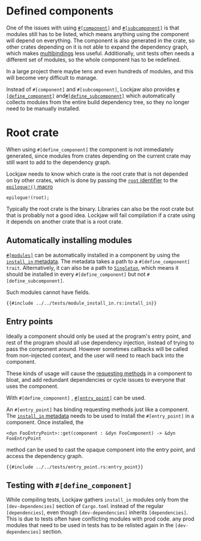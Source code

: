 # Defined components

One of the issues with
using [`#[component]`](https://docs.rs/lockjaw/0.2.0/lockjaw/attr.component.html#)
and [`#[subcomponent]`](https://docs.rs/lockjaw/0.2.0/lockjaw/attr.subcomponent.html) is that
modules still has to be listed, which means anything using the component will depend on everything.
The component is also generated in the crate, so other crates depending on it is not able to expand
the dependency graph, which makes [multibindings](multibindings.md) less useful. Additionally, unit
tests often needs a different set of modules, so the whole component has to be redefined.

In a large project there maybe tens and even hundreds of modules, and this will become very
difficult to manage.

Instead of `#[component]` and `#[subcomponent]`, Lockjaw also
provides [`#[define_component]`](https://docs.rs/lockjaw/0.2.0/lockjaw/attr.define_component.html)
and[`#[define_subcomponent]`](https://docs.rs/lockjaw/0.2.0/lockjaw/attr.define_subcomponent.html)
which automatically collects modules from the entire build dependency tree, so they no longer need
to be manually installed.

# Root crate

When using `#[define_component]` the component is not immediately generated, since modules from
crates depending on the current crate may still want to add to the dependency graph.

Lockjaw needs to know which crate is the root crate that is not depended on by other crates, which
is done by passing
the [`root` identifier](https://docs.rs/lockjaw/0.2.0/lockjaw/macro.epilogue.html#root) to
the [`epilogue!()` macro](https://docs.rs/lockjaw/0.2.0/lockjaw/macro.epilogue.html)

```
epilogue!(root);
```

Typically the root crate is the binary. Libraries can also be the root crate but that is probably
not a good idea. Lockjaw will fail compilation if a crate using it depends on another crate that is
a root crate.

## Automatically installing modules

[`#[modules]`](https://docs.rs/lockjaw/0.2.0/lockjaw/attr.module.html) can be automatically
installed in a component by using
the [`install_in` metadata](https://docs.rs/lockjaw/0.2.0/lockjaw/attr.module.html#install_in). The
metadata takes a path to a `#[define_component]` `trait`. Alternatively, it can also be a path to
[`Singleton`](https://docs.rs/lockjaw/latest/lockjaw/trait.Singleton.html), which means it should be
installed in every `#[define_component]` but not `#[define_subcomponent]`.

Such modules cannot have fields.

```rust,no_run,noplayground
{{#include ../../tests/module_install_in.rs:install_in}}
```

## Entry points

Ideally a component should only be used at the program's entry point, and rest of the program should
all use dependency injection, instead of trying to pass the component around. However sometimes
callbacks will be called from non-injected context, and the user will need to reach back into the
component.

These kinds of usage will cause the [requesting methods](request.md) in a component to bloat, and
add redundant dependencies or cycle issues to everyone that uses the component.

With `#[define_component]`
, [`#[entry_point]`](https://docs.rs/lockjaw/0.2.0/lockjaw/attr.entry_point.html) can be used.

An `#[entry_point]` has binding requesting methods just like a component.
The [`install_in` metadata]() needs to be used to install the `#[entry_point]` in a component. Once
installed, the

```rust,no_run,noplayground
<dyn FooEntryPoint>::get(component : &dyn FooComponent) -> &dyn FooEntryPoint
```

method can be used to cast the opaque component into the entry point, and access the dependency
graph.

```rust,no_run,noplayground
{{#include ../../tests/entry_point.rs:entry_point}}
```

## Testing with `#[define_component]`

While compiling tests, Lockjaw gathers `install_in` modules only from the `[dev-dependencies]`
section of `Cargo.toml` instead of the regular `[dependencies]`, even though `[dev-dependencies]`
inherits `[dependencies]`. This is due to tests often have conflicting modules with prod code. any
prod modules that need to be used in tests has to be relisted again in the `[dev-dependencies]`
section. 
